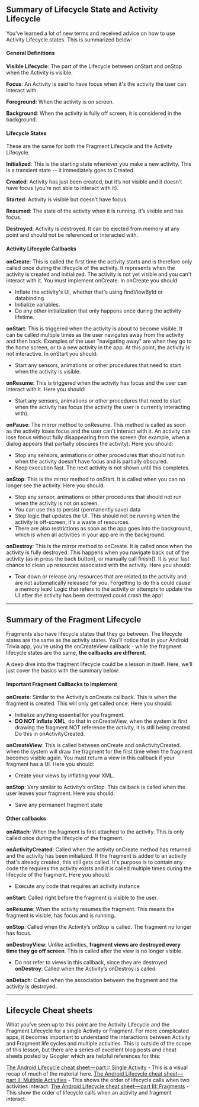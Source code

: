 ## Summary of Lifecycle State and Activity Lifecycle
You've learned a lot of new terms and received advice on how to use Activity Lifecycle states. This is summarized below:

#### General Definitions
**Visible Lifecycle**: The part of the Lifecycle between onStart and onStop when the Activity is visible.

**Focus**: An Activity is said to have focus when it's the activity the user can interact with.

**Foreground**: When the activity is on screen.

**Background**: When the activity is fully off screen, it is considered in the background.

#### Lifecycle States
These are the same for both the Fragment Lifecycle and the Activity Lifecycle.

**Initialized**: This is the starting state whenever you make a new activity. This is a transient state -- it immediately goes to Created.

**Created**: Activity has just been created, but it’s not visible and it doesn’t have focus (you’re not able to interact with it).

**Started**: Activity is visible but doesn’t have focus.

**Resumed**: The state of the activity when it is running. It’s visible and has focus.

**Destroyed**: Activity is destroyed. It can be ejected from memory at any point and should not be referenced or interacted with.

#### Activity Lifecycle Callbacks
**onCreate**: This is called the first time the activity starts and is therefore only called once during the lifecycle of the activity. It represents when the activity is created and initialized. The activity is not yet visible and you can't interact with it. You must implement onCreate. In onCreate you should:

+ Inflate the activity's UI, whether that's using findViewById or databinding.
+ Initialize variables.
+ Do any other initialization that only happens once during the activity lifetime.

**onStart**: This is triggered when the activity is about to become visible. It can be called multiple times as the user navigates away from the activity and then back. Examples of the user "navigating away" are when they go to the home screen, or to a new activity in the app. At this point, the activity is not interactive. In onStart you should:

+ Start any sensors, animations or other procedures that need to start when the activity is visible.

**onResume**: This is triggered when the activity has focus and the user can interact with it. Here you should:

+ Start any sensors, animations or other procedures that need to start when the activity has focus (the activity the user is currently interacting with).

**onPause**: The mirror method to onResume. This method is called as soon as the activity loses focus and the user can't interact with it. An activity can lose focus without fully disappearing from the screen (for example, when a dialog appears that partially obscures the activity). Here you should:

+ Stop any sensors, animations or other procedures that should not run when the activity doesn't have focus and is partially obscured.
+ Keep execution fast. The next activity is not shown until this completes.

**onStop**: This is the mirror method to onStart. It is called when you can no longer see the activity. Here you should:

+ Stop any sensor, animations or other procedures that should not run when the activity is not on screen.
+ You can use this to persist (permanently save) data
+ Stop logic that updates the UI. This should not be running when the activity is off-screen; it's a waste of resources.
+ There are also restrictions as soon as the app goes into the background, which is when all activities in your app are in the background.

**onDestroy**: This is the mirror method to onCreate. It is called once when the activity is fully destroyed. This happens when you navigate back out of the activity (as in press the back button), or manually call finish(). It is your last chance to clean up resources associated with the activity. Here you should:

+ Tear down or release any resources that are related to the activity and are not automatically released for you. Forgetting to do this could cause a memory leak! Logic that refers to the activity or attempts to update the UI after the activity has been destroyed could crash the app!

---

## Summary of the Fragment Lifecycle
Fragments also have lifecycle states that they go between. The lifecycle states are the same as the activity states. You’ll notice that in your Android Trivia app, you’re using the onCreateView callback - while the fragment lifecycle states are the same, **the callbacks are different**.

A deep dive into the fragment lifecycle could be a lesson in itself. Here, we’ll just cover the basics with the summary below:

#### Important Fragment Callbacks to Implement
**onCreate**: Similar to the Activity’s onCreate callback. This is when the fragment is created. This will only get called once. Here you should:

+ Initialize anything essential for you fragment.
+ **DO NOT inflate XML**, do that in onCreateView, when the system is first drawing the fragment NOT reference the activity, it is still being created. Do this in onActivityCreated.

**onCreateView**: This is called between onCreate and onActivityCreated. when the system will draw the fragment for the first time when the fragment becomes visible again. You must return a view in this callback if your fragment has a UI. Here you should:

+ Create your views by inflating your XML.

**onStop**: Very similar to Activity’s onStop. This callback is called when the user leaves your fragment. Here you should:

+ Save any permanent fragment state

#### Other callbacks

**onAttach**: When the fragment is first attached to the activity. This is only called once during the lifecycle of the fragment.

**onActivityCreated**: Called when the activity onCreate method has returned and the activity has been initialized. If the fragment is added to an activity that's already created, this still gets called. It's purpose is to contain any code the requires the activity exists and it is called multiple times during the lifecycle of the fragment. Here you should:

+ Execute any code that requires an activity instance

**onStart**: Called right before the fragment is visible to the user.

**onResume**: When the activity resumes the fragment. This means the fragment is visible, has focus and is running.

**onStop**: Called when the Activity’s onStop is called. The fragment no longer has focus.

**onDestroyView**: Unlike activities, **fragment views are destroyed every time they go off screen**. This is called after the view is no longer visible.

+ Do not refer to views in this callback, since they are destroyed
**onDestroy**: Called when the Activity’s onDestroy is called.

**onDetach**: Called when the association between the fragment and the activity is destroyed.

- - - 

## Lifecycle Cheat sheets

What you’ve seen up to this point are the Activity Lifecycle and the Fragment Lifecycle for a single Activity or Fragment. For more complicated apps, it becomes important to understand the interactions between Activity and Fragment life cycles and multiple activities. This is outside of the scope of this lesson, but there are a series of excellent blog posts and cheat sheets posted by Googler which are helpful references for this:

[The Android Lifecycle cheat sheet — part I: Single Activity][single-activity-lifecycle] - This is a visual recap of much of the material here.
[The Android Lifecycle cheat sheet — part II: Multiple Activities][multiple-activity-lifecycle] - This shows the order of lifecycle calls when two activities interact.
[The Android Lifecycle cheat sheet — part III: Fragments][fragment-lifecycle] - This show the order of lifecycle calls when an activity and fragment interact.

[single-activity-lifecycle]:https://medium.com/androiddevelopers/the-android-lifecycle-cheat-sheet-part-i-single-activities-e49fd3d202ab
[multiple-activity-lifecycle]:https://medium.com/androiddevelopers/the-android-lifecycle-cheat-sheet-part-ii-multiple-activities-a411fd139f24
[fragment-lifecycle]:https://medium.com/androiddevelopers/the-android-lifecycle-cheat-sheet-part-iii-fragments-afc87d4f37fd